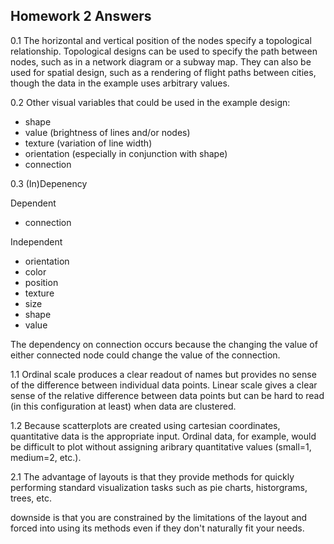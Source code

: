## Homework 2 Answers

0.1 The horizontal and vertical position of the nodes specify a topological relationship. Topological designs can be used to specify the path between nodes, such as in a network diagram or a subway map. They can also be used for spatial design, such as a rendering of flight paths between cities, though the data in the example uses arbitrary values.

0.2 Other visual variables that could be used in the example design:

* shape 
* value (brightness of lines and/or nodes)
* texture (variation of line width)
* orientation (especially in conjunction with shape)
* connection

0.3 (In)Depenency

Dependent

* connection

Independent

* orientation
* color
* position
* texture
* size
* shape
* value

The dependency on connection occurs because the changing the value of either connected node could change the value of the connection.

1.1 Ordinal scale produces a clear readout of names but provides no sense of the difference between individual data points. Linear scale gives a clear sense of the relative difference between data points but can be hard to read (in this configuration at least) when data are clustered.

1.2 Because scatterplots are created using cartesian coordinates, quantitative data is the appropriate input. Ordinal data, for example, would be difficult to plot without assigning aribrary quantitative values (small=1, medium=2, etc.).

2.1 The advantage of layouts is that they provide methods for quickly performing standard visualization tasks such as pie charts, historgrams, trees, etc.

downside is that you are constrained by the limitations of the layout and forced into using its methods even if they don't naturally fit your needs.


